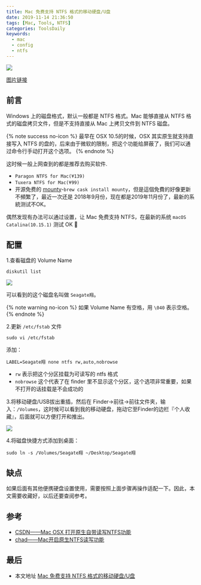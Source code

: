 ```yaml
---
title: Mac 免费支持 NTFS 格式的移动硬盘/U盘
date: 2019-11-14 21:36:50
tags: [Mac, Tools, NTFS]
categories: ToolsDaily
keywords:
  - mac
  - config
  - ntfs
---
```


![](https://gitee.com/michael_xiang/images/raw/master/dj-4595492_640.jpg)

[图片链接](https://pixabay.com/photos/dj-music-turntable-jockey-volume-4595492/)

## 前言

Windows 上的磁盘格式，默认一般都是 NTFS 格式。Mac 能够直接从 NTFS 格式的磁盘拷贝文件，但是不支持直接从 Mac 上拷贝文件到 NTFS 磁盘。

<!-- more -->

{% note success no-icon %}
最早在 OSX 10.5的时候，OSX 其实原生就支持直接写入 NTFS 的盘的，后来由于微软的限制，把这个功能给屏蔽了，我们可以通过命令行手动打开这个选项。
{% endnote %}

这时候一般上网查到的都是推荐去购买软件.
- `Paragon NTFS for Mac(¥139)`
- `Tuxera NTFS for Mac(¥99)`
- 开源免费的 [mounty](https://mounty.app/)-`brew cask install mounty`，但是這個免費的好像更新不頻繁了，最近一次还是 2018年9月份，现在都是2019年11月份了，最新的系統测试不OK。

偶然发现有办法可以通过设置，让 Mac 免费支持 NTFS，在最新的系统 `macOS Catalina(10.15.1)`  测试 OK 🤡 

## 配置

1.查看磁盘的 Volume Name

```
diskutil list
```

![](https://gitee.com/michael_xiang/images/raw/master/xEKXmB.png)

可以看到的这个磁盘名叫做 `Seagate翔`。

{% note warning no-icon %}
如果 Volume Name 有空格，用 `\040` 表示空格。
{% endnote %}

2.更新 `/etc/fstab` 文件

```
sudo vi /etc/fstab
```

添加：

```
LABEL=Seagate翔 none ntfs rw,auto,nobrowse
```

- `rw` 表示把这个分区挂载为可读写的 ntfs 格式
- `nobrowse` 这个代表了在 finder 里不显示这个分区，这个选项非常重要，如果不打开的话挂载是不会成功的

3.将移动硬盘/USB拔出重插，然后在 Finder->前往->前往文件夹，输入：`/Volumes`，这时候可以看到我的移动硬盘，拖动它至Finder的边栏『个人收藏』，后面就可以方便打开和推出。

![](https://gitee.com/michael_xiang/images/raw/master/rXEzLY.png)

4.将磁盘快捷方式添加到桌面：

```shell
sudo ln -s /Volumes/Seagate翔 ~/Desktop/Seagate翔
```

## 缺点

如果后面有其他便携硬盘设置使用，需要按照上面步骤再操作适配一下。因此，本文需要收藏好，以后还要查阅参考。

## 参考

- [CSDN——Mac OSX 打开原生自带读写NTFS功能](https://blog.csdn.net/linhai1028/article/details/79418924)
- [chad——Mac开启原生NTFS读写功能](https://chad-it.github.io/2018/06/25/Mac%E5%BC%80%E5%90%AF%E5%8E%9F%E7%94%9FNTFS%E8%AF%BB%E5%86%99%E5%8A%9F%E8%83%BD/)

## 最后

- 本文地址 [Mac 免费支持 NTFS 格式的移动硬盘/U盘](https://michael728.github.io/2019/11/14/tools-mac-support-ntfs/)